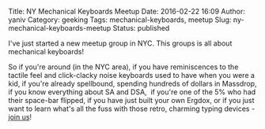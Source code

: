 Title: NY Mechanical Keyboards Meetup
Date: 2016-02-22 16:09
Author: yaniv
Category: geeking
Tags: mechanical-keyboards, meetup
Slug: ny-mechanical-keyboards-meetup
Status: published

I've just started a new meetup group in NYC. This groups is all about
mechanical keyboards! 

So if you're around (in the NYC area), if you have reminiscences to the
tactile feel and click-clacky noise keyboards used to have when you were
a kid, if you're already spellbound, spending hundreds of dollars in
Massdrop, if you know everything about SA and DSA,  if you're one of the
5% who had their space-bar flipped, if you have just built your own
Ergdox, or if you just want to learn what's all the fuss with those
retro, charming typing devices - [join us](http://www.meetup.com/Click-clack-Mechanical-Keyboard/)! 
